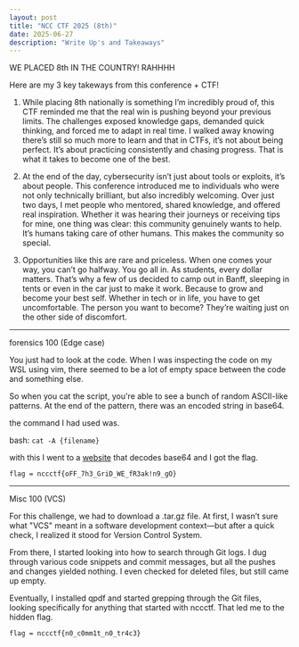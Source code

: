 ```yaml
---
layout: post
title: "NCC CTF 2025 (8th)"
date: 2025-06-27
description: "Write Up's and Takeaways"
---
```


WE PLACED 8th IN THE COUNTRY! RAHHHH

Here are my 3 key takeways from this conference + CTF! 

1. While placing 8th nationally is something I’m incredibly proud of, this CTF reminded me that the real win is pushing beyond your previous limits. The challenges exposed knowledge gaps, demanded quick thinking, and forced me to adapt in real time. I walked away knowing there’s still so much more to learn and that in CTFs, it’s not about being perfect. It’s about practicing consistently and chasing progress. That is what it takes to become one of the best.

2. At the end of the day, cybersecurity isn’t just about tools or exploits, it’s about people. This conference introduced me to individuals who were not only technically brilliant, but also incredibly welcoming. Over just two days, I met people who mentored, shared knowledge, and offered real inspiration. Whether it was hearing their journeys or receiving tips for mine, one thing was clear: this community genuinely wants to help.
It’s humans taking care of other humans. This makes the community so special.

3. Opportunities like this are rare and priceless. When one comes your way, you can’t go halfway. You go all in. As students, every dollar matters. That’s why a few of us decided to camp out in Banff, sleeping in tents or even in the car just to make it work. Because to grow and become your best self. Whether in tech or in life, you have to get uncomfortable. The person you want to become? They’re waiting just on the other side of discomfort.

---

forensics 100 (Edge case)

You just had to look at the code. When I was inspecting the code on my WSL using vim, there seemed to be a lot of empty space between the code and something else.

So when you cat the script, you're able to see a bunch of random ASCII-like patterns. At the end of the pattern, there was an encoded string in base64.

the command I had used was.

bash:
`cat -A {filename}`

with this I went to a [website](https://www.base64decode.org/) that decodes base64 and I got the flag.

`flag = nccctf{oFF_7h3_GriD_WE_fR3ak!n9_gO}`

---

Misc 100 (VCS)

For this challenge, we had to download a .tar.gz file. At first, I wasn’t sure what "VCS" meant in a software development context—but after a quick check, I realized it stood for Version Control System.

From there, I started looking into how to search through Git logs. I dug through various code snippets and commit messages, but all the pushes and changes yielded nothing. I even checked for deleted files, but still came up empty.

Eventually, I installed qpdf and started grepping through the Git files, looking specifically for anything that started with nccctf. That led me to the hidden flag.

`flag = nccctf{n0_c0mm1t_n0_tr4c3}`



